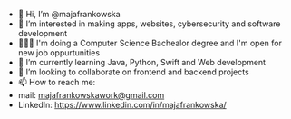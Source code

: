 - 👋 Hi, I’m @majafrankowska
- 👀 I’m interested in making apps, websites, cybersecurity and software development
- 👩🏻‍💻 I'm doing a Computer Science Bachealor degree and I'm open for new job oppurtunities 
- 🌱 I’m currently learning Java, Python, Swift and Web development
- 💞️ I’m looking to collaborate on frontend and backend projects 
- 📫 How to reach me: 
- mail: majafrankowskawork@gmail.com
- LinkedIn: https://www.linkedin.com/in/majafrankowska/

<!---
majafrankowska/majafrankowska is a ✨ special ✨ repository because its `README.md` (this file) appears on your GitHub profile.
You can click the Preview link to take a look at your changes.
--->
